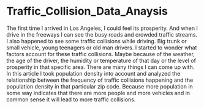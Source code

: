 # Traffic_Collision_Data_Anaysis
The first time I arrived in Los Angeles, I could feel its prosperity. And when I drive in the freeways I can see the busy roads and crowded traffic streams. I also happened to see some traffic collisions while driving. Big trunk or small vehicle, young teenagers or old man drivers. I started to wonder what factors account for these traffic collisions. Maybe because of the weather, the age of the driver, the humidity or temperature of that day or the level of prosperity in that specific area. There are many things I can come up with. In this article I took population density into account and analyzed the relationship between the frequency of traffic collisions happening and the population density in that particular zip code. Because more population in some way indicates that there are more people and more vehicles and in common sense it will lead to more traffic collisions.
